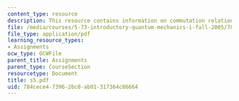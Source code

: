 ```yaml
---
content_type: resource
description: This resource contains information on commutation relation.
file: /media/courses/5-73-introductory-quantum-mechanics-i-fall-2005/784cece473962bc0ab01317364c86664_s5.pdf
file_type: application/pdf
learning_resource_types:
- Assignments
ocw_type: OCWFile
parent_title: Assignments
parent_type: CourseSection
resourcetype: Document
title: s5.pdf
uid: 784cece4-7396-2bc0-ab01-317364c86664
---
```


